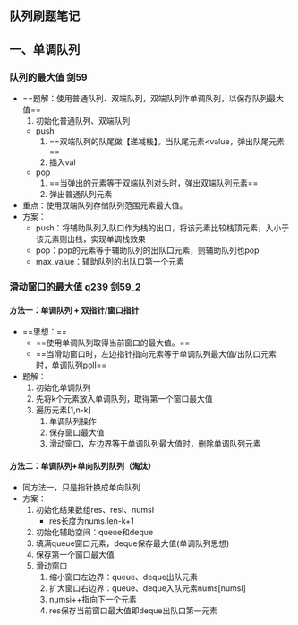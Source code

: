 ## 队列刷题笔记
## 一、单调队列
### 队列的最大值 剑59
- ==题解：使用普通队列、双端队列，双端队列作单调队列，以保存队列最大值==
    1. 初始化普通队列、双端队列
    - push
        1. ==双端队列的队尾做【递减栈】。当队尾元素<value，弹出队尾元素==
        2. 插入val
    - pop
        1. ==当弹出的元素等于双端队列对头时，弹出双端队列元素==
        2. 弹出普通队列元素
- 重点：使用双端队列存储队列范围元素最大值。
- 方案：
    - push：将辅助队列入队口作为栈的出口，将该元素比较栈顶元素，入小于该元素则出栈，实现单调栈效果
    - pop：pop的元素等于辅助队列的出队口元素，则辅助队列也pop
    - max_value：辅助队列的出队口第一个元素

### 滑动窗口的最大值 q239 剑59_2
#### 方法一：单调队列 + 双指针/窗口指针
- ==思想：==
    - ==使用单调队列取得当前窗口的最大值。==
    - ==当滑动窗口时，左边指针指向元素等于单调队列最大值/出队口元素时，单调队列poll==
- 题解：
    1. 初始化单调队列
    2. 先将k个元素放入单调队列，取得第一个窗口最大值
    3. 遍历元素[1,n-k]
        1. 单调队列操作
        2. 保存窗口最大值
        3. 滑动窗口，左边界等于单调队列最大值时，删除单调队列元素

#### 方法二：单调队列+单向队列队列（淘汰）
- 同方法一，只是指针换成单向队列
- 方案：
    1. 初始化结果数组res、resI、numsI
        - res长度为nums.len-k+1
    2. 初始化辅助空间：queue和deque
    3. 填满queue窗口元素，deque保存最大值(单调队列思想)
    4. 保存第一个窗口最大值
    5. 滑动窗口
        1. 缩小窗口左边界：queue、deque出队元素
        2. 扩大窗口右边界：queue、deque入队元素nums[numsI]
        3. numsi++指向下一个元素
        4. res保存当前窗口最大值即deque出队口第一元素